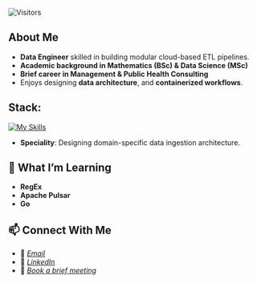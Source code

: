 ![Visitors](https://api.visitorbadge.io/api/visitors?path=https%3A%2F%2Fgithub.com%2FShegzimus%2Fshegzimus&label=Visitors&countColor=%23f47373&style=plastic)

##  About Me
-  **Data Engineer** skilled in building modular cloud-based ETL pipelines.
-  **Academic background in Mathematics (BSc) & Data Science (MSc)**
-  **Brief career in Management & Public Health Consulting**
-  Enjoys designing **data architecture**, and **containerized workflows**.
  
##  Stack:
 [![My Skills](https://skillicons.dev/icons?i=py,postgres,bash,terraform,docker,redis,regex,github,git,gcp,aws,kafka,latex,vscode,windows )](https://skillicons.dev)

- **Speciality**: Designing domain-specific data ingestion architecture.


## 🔭 What I’m Learning
- **RegEx**
- **Apache Pulsar** 
- **Go**


## 📫 Connect With Me
- 📧 *[Email](segun.ajet@protonmail.com)*
- 💼 *[LinkedIn](https://www.linkedin.com/in/segun-ajet/)*
- 🦜 *[Book a brief meeting](https://calendar.app.google/zEJVh3RVoMRD3odn6)*

